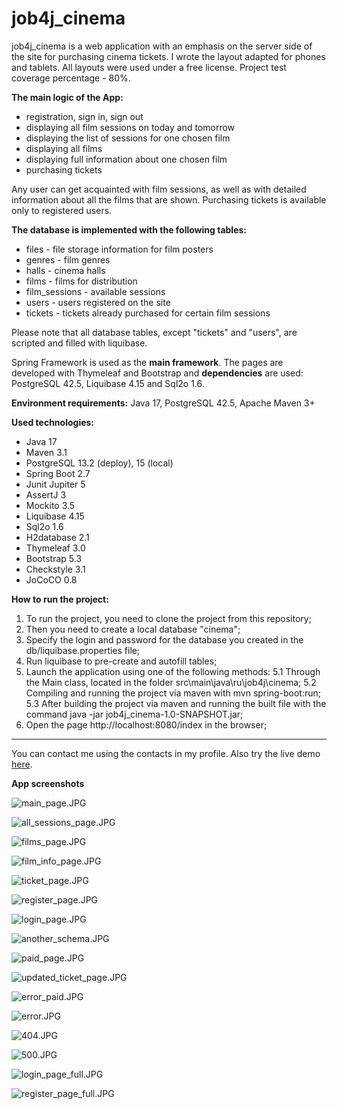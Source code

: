 # job4j_cinema
job4j_cinema is a web application with an emphasis on the server side of the site for purchasing cinema tickets.
I wrote the layout adapted for phones and tablets. All layouts were used under a free license.
Project test coverage percentage - 80%.

**The main logic of the App:**
* registration, sign in, sign out
* displaying all film sessions on today and tomorrow
* displaying the list of sessions for one chosen film
* displaying all films
* displaying full information about one chosen film
* purchasing tickets

Any user can get acquainted with film sessions, as well as with detailed information about all the films that are shown. Purchasing tickets is available only to registered users.

**The database is implemented with the following tables:**
* files - file storage information for film posters
* genres - film genres
* halls - cinema halls
* films - films for distribution
* film_sessions - available sessions
* users - users registered on the site
* tickets - tickets already purchased for certain film sessions

Please note that all database tables, except "tickets" and "users", are scripted and filled with liquibase.

Spring Framework is used as the **main framework**. The pages are developed with Thymeleaf and Bootstrap and **dependencies** are used: PostgreSQL 42.5, Liquibase 4.15 and Sql2o 1.6.

**Environment requirements:** Java 17, PostgreSQL 42.5, Apache Maven 3+

**Used technologies:**
* Java 17
* Maven 3.1
* PostgreSQL 13.2 (deploy), 15 (local)
* Spring Boot 2.7
* Junit Jupiter 5
* AssertJ 3
* Mockito 3.5
* Liquibase 4.15
* Sql2o 1.6
* H2database 2.1
* Thymeleaf 3.0
* Bootstrap 5.3
* Checkstyle 3.1
* JoCoCO 0.8

**How to run the project:**
1. To run the project, you need to clone the project from this repository;
2. Then you need to create a local database "cinema";
3. Specify the login and password for the database you created in the db/liquibase.properties file;
4. Run liquibase to pre-create and autofill tables;
5. Launch the application using one of the following methods:
   5.1 Through the Main class, located in the folder src\main\java\ru\job4j\cinema;
   5.2 Compiling and running the project via maven with mvn spring-boot:run;
   5.3 After building the project via maven and running the built file with the command java -jar job4j_cinema-1.0-SNAPSHOT.jar;
6. Open the page http://localhost:8080/index in the browser;

---

You can contact me using the contacts in my profile.
Also try the live demo [here](https://cinemarailway-production.up.railway.app/).

**App screenshots**

![main_page.JPG](img/main_page.PNG)

![all_sessions_page.JPG](img/all_sessions_page.PNG)

![films_page.JPG](img/films_page.PNG)

![film_info_page.JPG](img/film_page.PNG)

![ticket_page.JPG](img/ticket_page.PNG)

![register_page.JPG](img/register_page.PNG)

![login_page.JPG](img/login_page.PNG)

![another_schema.JPG](img/another_schema.PNG)

![paid_page.JPG](img/paid_page.PNG)

![updated_ticket_page.JPG](img/updated_ticket_page.PNG)

![error_paid.JPG](img/error_paid.PNG)

![error.JPG](img/error.PNG)

![404.JPG](img/404.PNG)

![500.JPG](img/500.PNG)

![login_page_full.JPG](img/login_page_full.PNG)

![register_page_full.JPG](img/register_page_full.PNG)